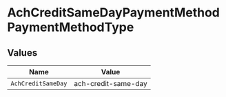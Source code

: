 # AchCreditSameDayPaymentMethodPaymentMethodType


## Values

| Name                | Value               |
| ------------------- | ------------------- |
| `AchCreditSameDay`  | ach-credit-same-day |